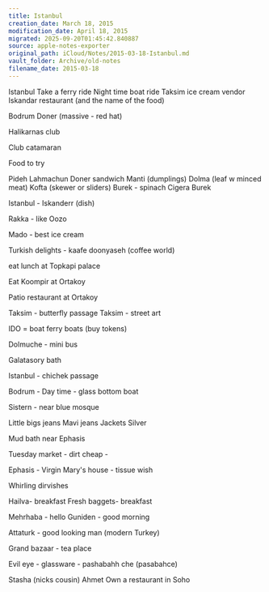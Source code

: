 ```yaml
---
title: Istanbul
creation_date: March 18, 2015
modification_date: April 18, 2015
migrated: 2025-09-20T01:45:42.840887
source: apple-notes-exporter
original_path: iCloud/Notes/2015-03-18-Istanbul.md
vault_folder: Archive/old-notes
filename_date: 2015-03-18
---
```



Istanbul 
Take a ferry ride
Night time boat ride 
Taksim ice cream vendor 
Iskandar restaurant (and the name of the food)

Bodrum Doner (massive - red hat)

Halikarnas club

Club catamaran

Food to try

Pideh 
Lahmachun
Doner sandwich 
Manti (dumplings)
Dolma (leaf w minced meat)
Kofta (skewer or sliders)
Burek - spinach 
Cigera Burek

Istanbul - Iskanderr (dish)

Rakka - like Oozo 

Mado - best ice cream 

Turkish delights - kaafe doonyaseh (coffee world)

eat lunch at Topkapi palace

Eat Koompir at Ortakoy

Patio restaurant at Ortakoy

Taksim - butterfly passage 
Taksim - street art

IDO = boat ferry boats (buy tokens)

Dolmuche - mini bus

Galatasory bath

Istanbul - chichek passage 

Bodrum - Day time - glass bottom boat 

Sistern - near blue mosque 

Little bigs jeans 
Mavi jeans 
Jackets
Silver

Mud bath near Ephasis

Tuesday market - dirt cheap - 

Ephasis - Virgin Mary's house - tissue wish

Whirling dirvishes 

Hailva- breakfast 
Fresh baggets- breakfast 

Mehrhaba - hello
Guniden - good morning 

Attaturk - good looking man (modern Turkey)

Grand bazaar - tea place 

Evil eye - glassware - pashabahh che (pasabahce)

Stasha (nicks cousin) Ahmet
Own a restaurant in Soho

